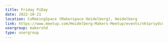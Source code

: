 ```yaml
---
title: Friday PiDay
date: 2022-10-21
location: CoMakingSpace (Makerspace Heidelberg), Heidelberg
link: https://www.meetup.com/Heidelberg-Makers-Meetup/events/nktprsydcnbcc/
usergroup: makershd
type: usergroup
---
```

